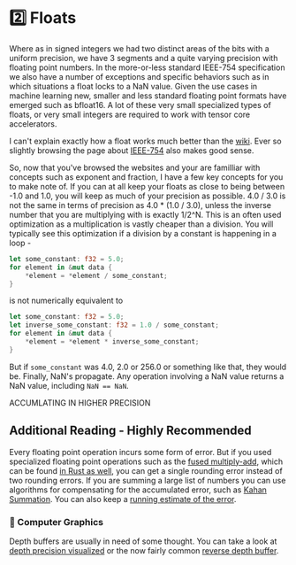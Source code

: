 # 2️⃣ Floats
Where as in signed integers we had two distinct areas of the bits with a uniform precision, we
have 3 segments and a quite varying precision with floating point numbers. In the more-or-less standard
IEEE-754 specification we also have a number of exceptions and specific behaviors such as in which situations
a float locks to a NaN value. Given the use cases in machine learning new, smaller and less standard floating point
formats have emerged such as bfloat16. A lot of these very small specialized types of floats, or very small integers
are required to work with tensor core accelerators.

I can't explain exactly how a float works much better than the
[wiki](https://en.wikipedia.org/wiki/Floating-point_arithmetic). Ever so slightly browsing the page about
[IEEE-754](https://en.wikipedia.org/wiki/IEEE_754) also makes good sense.

So, now that you've browsed the websites and your are familliar with concepts such as exponent and fraction, I
have a few key concepts for you to make note of. If you can at all keep your floats as close to being between
-1.0 and 1.0, you will keep as much of your precision as possible. 4.0 / 3.0 is not the same in terms of precision
as 4.0 * (1.0 / 3.0), unless the inverse number that you are multiplying with is exactly 1/2^N. This is an often
used optimization as a multiplication is vastly cheaper than a division. You will typically see this optimization
if a division by a constant is happening in a loop -

```rust
let some_constant: f32 = 5.0;
for element in &mut data {
    *element = *element / some_constant;
}

```

is not numerically equivalent to

```rust
let some_constant: f32 = 5.0;
let inverse_some_constant: f32 = 1.0 / some_constant;
for element in &mut data {
    *element = *element * inverse_some_constant;
}

```

But if ```some_constant``` was 4.0, 2.0 or 256.0 or something like that, they would be. Finally, NaN's propagate.
Any operation involving a NaN value returns a NaN value, including ```NaN == NaN```.

ACCUMLATING IN HIGHER PRECISION

## Additional Reading - Highly Recommended
Every floating point operation incurs some form of error. But if you used specialized floating point operations
such as the [fused multiply-add](https://en.wikipedia.org/wiki/Multiply%E2%80%93accumulate_operation), which
can be found [in Rust as well](https://doc.rust-lang.org/std/primitive.f32.html#method.mul_add), you can get a
single rounding error instead of two rounding errors. If you are summing a large list of numbers you can use
algorithms for compensating for the accumulated error, such as
[Kahan Summation](https://en.wikipedia.org/wiki/Kahan_summation_algorithm). You can also keep a
[running estimate of the error](https://pbr-book.org/3ed-2018/Shapes/Managing_Rounding_Error).

### 🧬 Computer Graphics
Depth buffers are usually in need of some thought. You can take a look at
[depth precision visualized](https://developer.nvidia.com/content/depth-precision-visualized) or the now
fairly common [reverse depth buffer](https://www.danielecarbone.com/reverse-depth-buffer-in-opengl/).

